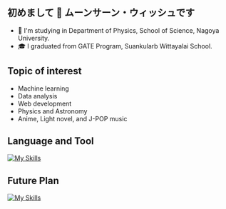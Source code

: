 ## 初めまして 👋 ムーンサーン・ウィッシュです
 - :school: I'm studying in Department of Physics, School of Science, Nagoya University.  
 - :mortar_board: I graduated from GATE Program, Suankularb Wittayalai School.
## Topic of interest
  - Machine learning
  - Data analysis
  - Web development
  - Physics and Astronomy
  - Anime, Light novel, and J-POP music
## Language and Tool
[![My Skills](https://skillicons.dev/icons?i=c,py,html,css,js,latex,git,sklearn,tensorflow&theme=dark)](https://skillicons.dev)
## Future Plan
[![My Skills](https://skillicons.dev/icons?i=java,opencv,r,cpp&theme=dark)](https://skillicons.dev)

<!--
**Akari47/Akari47** is a ✨ _special_ ✨ repository because its `README.md` (this file) appears on your GitHub profile.

Here are some ideas to get you started:

- 🔭 I’m currently working on ...
- 🌱 I’m currently learning ...
- 👯 I’m looking to collaborate on ...
- 🤔 I’m looking for help with ...
- 💬 Ask me about ...
- 📫 How to reach me: ...
- 😄 Pronouns: ...
- ⚡ Fun fact: ...
-->

